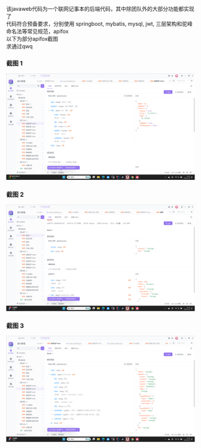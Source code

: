 该javaweb代码为一个联网记事本的后端代码，其中除团队外的大部分功能都实现了<br>
代码符合预备要求，分别使用 springboot, mybatis, mysql, jwt, 三层架构和驼峰命名法等常见规范，apifox<br>
以下为部分apifox截图<br>
求通过qwq<br>
### 截图 1
![截图 1](pic/Desktop%20Screenshot%202025.01.10%20-%2022.52.19.11.png)

### 截图 2
![截图 2](pic/Desktop%20Screenshot%202025.01.10%20-%2022.52.45.42.png)

### 截图 3
![截图 3](pic/Desktop%20Screenshot%202025.01.10%20-%2022.53.03.91.png)
